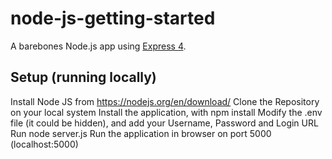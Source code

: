 # node-js-getting-started

A barebones Node.js app using [Express 4](http://expressjs.com/).


## Setup (running locally)

Install Node JS from https://nodejs.org/en/download/
Clone the Repository on your local system
Install the application, with npm install
Modify the .env file (it could be hidden), and add your Username, Password and Login URL
Run node server.js 
Run the application in browser on port 5000 (localhost:5000)
